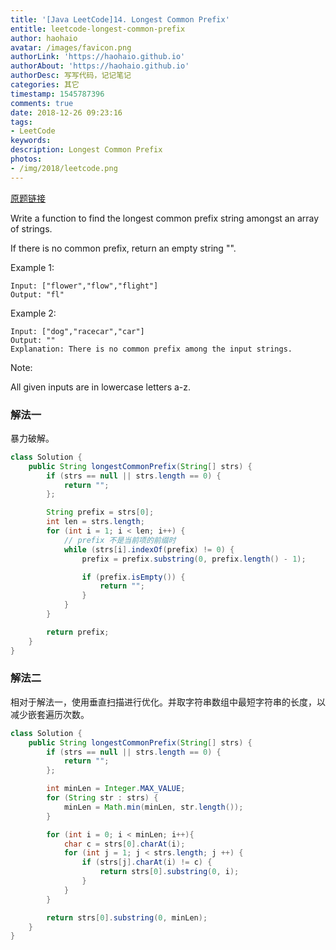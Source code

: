 ```yaml
---
title: '[Java LeetCode]14. Longest Common Prefix'
entitle: leetcode-longest-common-prefix
author: haohaio
avatar: /images/favicon.png
authorLink: 'https://haohaio.github.io'
authorAbout: 'https://haohaio.github.io'
authorDesc: 写写代码，记记笔记
categories: 其它
timestamp: 1545787396
comments: true
date: 2018-12-26 09:23:16
tags:
- LeetCode
keywords:
description: Longest Common Prefix
photos:
- /img/2018/leetcode.png
---
```


[原题链接](https://leetcode.com/problems/longest-common-prefix/)

Write a function to find the longest common prefix string amongst an array of strings.

If there is no common prefix, return an empty string "".

Example 1:

```code
Input: ["flower","flow","flight"]
Output: "fl"
```

Example 2:

```code
Input: ["dog","racecar","car"]
Output: ""
Explanation: There is no common prefix among the input strings.
```

Note:

All given inputs are in lowercase letters a-z.

### 解法一

暴力破解。

```java
class Solution {
    public String longestCommonPrefix(String[] strs) {
        if (strs == null || strs.length == 0) {
            return "";
        };

        String prefix = strs[0];
        int len = strs.length;
        for (int i = 1; i < len; i++) {
            // prefix 不是当前项的前缀时
            while (strs[i].indexOf(prefix) != 0) {
                prefix = prefix.substring(0, prefix.length() - 1);

                if (prefix.isEmpty()) {
                    return "";
                }
            }
        }

        return prefix;
    }
}
```

### 解法二

相对于解法一，使用垂直扫描进行优化。并取字符串数组中最短字符串的长度，以减少嵌套遍历次数。

```java
class Solution {
    public String longestCommonPrefix(String[] strs) {
        if (strs == null || strs.length == 0) {
            return "";
        };

        int minLen = Integer.MAX_VALUE;
        for (String str : strs) {
            minLen = Math.min(minLen, str.length());
        }

        for (int i = 0; i < minLen; i++){
            char c = strs[0].charAt(i);
            for (int j = 1; j < strs.length; j ++) {
                if (strs[j].charAt(i) != c) {
                    return strs[0].substring(0, i);
                }
            }
        }

        return strs[0].substring(0, minLen);
    }
}
```
